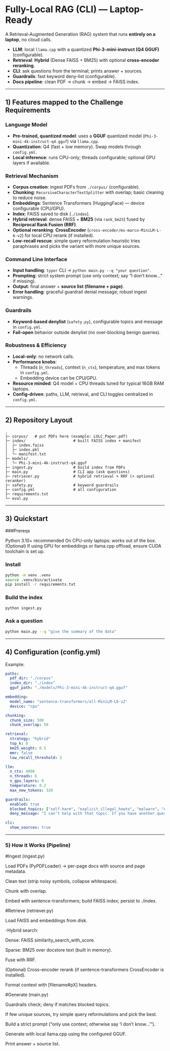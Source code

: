 # Fully-Local RAG (CLI) — Laptop-Ready

A Retrieval-Augmented Generation (RAG) system that runs **entirely on a laptop**, no cloud calls.  
- **LLM**: local `llama.cpp` with a quantized **Phi-3-mini-instruct (Q4 GGUF)** (configurable).  
- **Retrieval**: **Hybrid** (Dense FAISS + BM25) with optional **cross-encoder reranking**.  
- **CLI**: ask questions from the terminal; prints answer + sources.  
- **Guardrails**: fast keyword deny-list (configurable).  
- **Docs pipeline**: clean PDF → chunk → embed → FAISS index.

---

## 1) Features mapped to the Challenge Requirements

### Language Model
- **Pre-trained, quantized model**: uses a **GGUF** quantized model (`Phi-3-mini-4k-instruct-q4.gguf`) via `llama.cpp`.  
- **Quantization**: Q4 (fast + low memory). Swap models through `config.yml`.  
- **Local inference**: runs CPU-only; threads configurable; optional GPU layers if available.

### Retrieval Mechanism
- **Corpus creation**: ingest PDFs from `./corpus/` (configurable).  
- **Chunking**: `RecursiveCharacterTextSplitter` with overlap; basic cleaning to reduce noise.  
- **Embeddings**: Sentence Transformers (HuggingFace) — device configurable (CPU/GPU).  
- **Index**: FAISS saved to disk (`./index`).  
- **Hybrid retrieval**: dense FAISS + **BM25** (via `rank_bm25`) fused by **Reciprocal Rank Fusion (RRF)**.  
- **Optional reranking**: **CrossEncoder** (`cross-encoder/ms-marco-MiniLM-L-6-v2`) for local CPU rerank (if installed).  
- **Low-recall rescue**: simple query reformulation heuristic tries paraphrases and picks the variant with more unique sources.

### Command Line Interface
- **Input handling**: `typer` CLI → `python main.py --q "your question"`.  
- **Prompting**: strict system prompt (use only context; say “I don't know…” if missing).  
- **Output**: final answer + **source list (filename + page)**.  
- **Error handling**: graceful guardrail denial message; robust ingest warnings.

### Guardrails
- **Keyword-based denylist** (`safety.py`), configurable topics and message in `config.yml`.  
- **Fail-open** behavior outside denylist (no over-blocking benign queries).  

### Robustness & Efficiency
- **Local-only**: no network calls.  
- **Performance knobs**:
  - Threads (`n_threads`), context (`n_ctx`), temperature, and max tokens in `config.yml`.  
  - Embedding device can be CPU/GPU.  
- **Resource minded**: Q4 model + CPU threads tuned for typical 16GB RAM laptops.  
- **Config-driven**: paths, LLM, retrieval, and CLI toggles centralized in `config.yml`.

---

## 2) Repository Layout

```
.
├─ corpus/   # put PDFs here (example: LULC_Paper.pdf)
├─ index/                     # built FAISS index + manifest
│  ├─ index.faiss
│  ├─ index.pkl
│  └─ manifest.txt
├─ models/
│  └─ Phi-3-mini-4k-instruct-q4.gguf
├─ ingest.py                  # build index from PDFs
├─ main.py                    # CLI app (ask questions)
├─ retriever.py               # hybrid retrieval + RRF (+ optional reranker)
├─ safety.py                  # keyword guardrails
├─ config.yml                 # all configuration
├─ requirements.txt
└─ eval.py
```

---

## 3) Quickstart
###Prereqs

Python 3.10+ recommended
On CPU-only laptops: works out of the box.
(Optional) If using GPU for embeddings or llama.cpp offload, ensure CUDA toolchain is set up.

### Install

```bash
python -m venv .venv
source .venv/bin/activate
pip install -r requirements.txt
```

### Build the index

```bash
python ingest.py
```

### Ask a question

```bash
python main.py --q "give the summary of the data"
```

---

## 4) Configuration (config.yml)

Example:

```yaml
paths:
  pdf_dir: "./corpus"
  index_dir: "./index"
  gguf_path: "./models/Phi-3-mini-4k-instruct-q4.gguf"

embedding:
  model_name: "sentence-transformers/all-MiniLM-L6-v2"
  device: "cpu"

chunking:
  chunk_size: 500
  chunk_overlap: 50

retrieval:
  strategy: "hybrid"
  top_k: 8
  bm25_weight: 0.5
  mmr: false
  low_recall_threshold: 2

llm:
  n_ctx: 4096
  n_threads: 6
  n_gpu_layers: 0
  temperature: 0.2
  max_new_tokens: 320

guardrails:
  enabled: true
  blocked_topics: ["self-harm", "explicit_illegal_howto", "malware", "explosives", "hate"]
  deny_message: "I can’t help with that topic. If you have another question, I’m happy to help with safe, allowed topics."

cli:
  show_sources: true
```

---

### 5) How it Works (Pipeline)

#Ingest (ingest.py)

Load PDFs (PyPDFLoader) → per-page docs with source and page metadata.

Clean text (strip noisy symbols, collapse whitespace).

Chunk with overlap.

Embed with sentence-transformers; build FAISS index; persist to ./index.

#Retrieve (retriever.py)

Load FAISS and embeddings from disk.

-Hybrid search:

Dense: FAISS similarity_search_with_score.

Sparse: BM25 over docstore text (built in memory).

Fuse with RRF.

(Optional) Cross-encoder rerank (if sentence-transformers CrossEncoder is installed).

Format context with [filename#pX] headers.

#Generate (main.py)

Guardrails check; deny if matches blocked topics.

If few unique sources, try simple query reformulations and pick the best.

Build a strict prompt (“only use context; otherwise say ‘I don’t know…’”).

Generate with local llama.cpp using the configured GGUF.

Print answer + source list.
